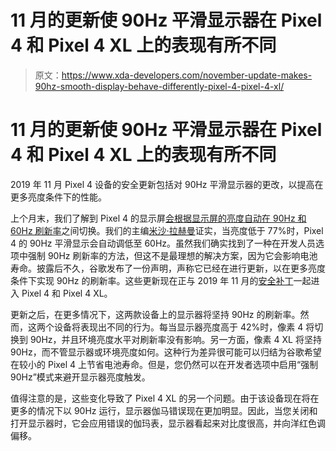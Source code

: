 # 11 月的更新使 90Hz 平滑显示器在 Pixel 4 和 Pixel 4 XL 上的表现有所不同

> 原文：<https://www.xda-developers.com/november-update-makes-90hz-smooth-display-behave-differently-pixel-4-pixel-4-xl/>

# 11 月的更新使 90Hz 平滑显示器在 Pixel 4 和 Pixel 4 XL 上的表现有所不同

2019 年 11 月 Pixel 4 设备的安全更新包括对 90Hz 平滑显示器的更改，以提高在更多亮度条件下的性能。

上个月末，我们了解到 Pixel 4 的显示屏[会根据显示屏的亮度自动在 90Hz 和 60Hz 刷新率](https://www.xda-developers.com/google-pixel-4-90hz-display-only-works-at-high-brightnesses/)之间切换。我们的主编[米沙·拉赫曼](https://www.xda-developers.com/author/mishaalrahman/)证实，当亮度低于 77%时，Pixel 4 的 90Hz 平滑显示会自动调低至 60Hz。虽然我们确实找到了一种在开发人员选项中强制 90Hz 刷新率的方法，但这不是最理想的解决方案，因为它会影响电池寿命。披露后不久，谷歌发布了一份声明，声称它已经在进行更新，以在更多亮度条件下实现 90Hz 的刷新率。这些更新现在正与 2019 年 11 月的[安全补丁](https://www.xda-developers.com/november-2019-android-security-patches/)一起进入 Pixel 4 和 Pixel 4 XL。

更新之后，在更多情况下，这两款设备上的显示器将坚持 90Hz 的刷新率。然而，这两个设备将表现出不同的行为。每当显示器亮度高于 42%时，像素 4 将切换到 90Hz，并且环境亮度水平对刷新率没有影响。另一方面，像素 4 XL 将坚持 90Hz，而不管显示器或环境亮度如何。这种行为差异很可能可以归结为谷歌希望在较小的 Pixel 4 上节省电池寿命。但是，您仍然可以在开发者选项中启用“强制 90Hz”模式来避开显示器亮度触发。

值得注意的是，这些变化导致了 Pixel 4 XL 的另一个问题。由于该设备现在将在更多的情况下以 90Hz 运行，显示器伽马错误现在更加明显。因此，当您关闭和打开显示器时，它会应用错误的伽玛表，显示器看起来对比度很高，并向洋红色调偏移。